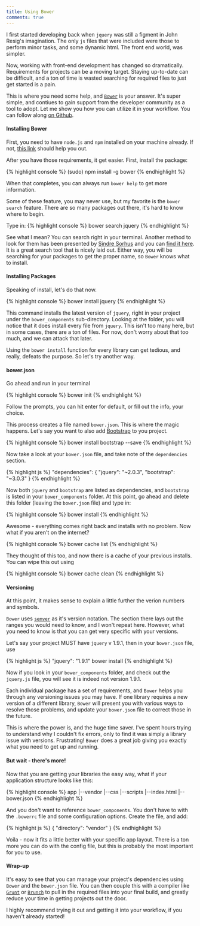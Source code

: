 ```yaml
---
title: Using Bower
comments: true
---
```

I first started developing back when `jquery` was still a figment in John Resig's imagination. The only `js` files that were included were those to perform minor tasks, and some dynamic html.  The front end world, was simpler.

Now, working with front-end development has changed so dramatically.  Requirements for projects can be a moving target.  Staying up-to-date can be difficult, and a ton of time is wasted searching for required files to just get started is a pain.

This is where you need some help, and [`Bower`](http://bower.io/) is your answer.  It's super simple, and contiues to gain support from the developer community as a tool to adopt. Let me show you how you can utilize it in your workflow. You can follow along [on Github](https://github.com/kellyjandrews/bower-demo).

#### Installing Bower
First, you need to have `node.js` and `npm` installed on your machine already.  If not, [this link](http://www.joyent.com/blog/installing-node-and-npm/) should help you out.

After you have those requirements, it get easier. First, install the package:

{% highlight console %}
(sudo) npm install -g bower
{% endhighlight %}

When that completes, you can always run `bower help` to get more information.

Some of these feature, you may never use, but my favorite is the `bower search` feature.  There are so many packages out there, it's hard to know where to begin.

Type in:
{% highlight console %}
bower search jquery
{% endhighlight %}


See what I mean? You can search right in your terminal. Another method to look for them has been presented by [Sindre Sorhus](https://github.com/sindresorhus) and you can [find it here](http://sindresorhus.com/bower-components/). It is a great search tool that is nicely laid out. Either way, you will be searching for your packages to get the proper name, so `Bower` knows what to install.

#### Installing Packages
Speaking of install, let's do that now.

{% highlight console %}
bower install jquery
{% endhighlight %}


This command installs the latest version of `jquery`, right in your project under the `bower_components` sub-directory. Looking at the folder, you will notice that it does install every file from `jquery`.  This isn't too many here, but in some cases, there are a ton of files. For now, don't worry about that too much, and we can attack that later.

Using the `bower install` function for every library can get tedious, and really, defeats the purpose. So let's try another way.

#### bower.json

Go ahead and run in your terminal

{% highlight console %}
bower init
{% endhighlight %}

Follow the prompts, you can hit enter for default, or fill out the info, your choice.

This process creates a file named `bower.json`.  This is where the magic happens. Let's say you want to also add [Bootstrap](http://getbootstrap.com/) to you project.

{% highlight console %}
bower install bootstrap --save
{% endhighlight %}

Now take a look at your `bower.json` file, and take note of the `dependencies` section.

{% highlight js %}
"dependencies": {
  "jquery": "~2.0.3",
  "bootstrap": "~3.0.3"
}
{% endhighlight %}

Now both `jquery` and `bootstrap` are listed as dependencies, and `bootstrap` is listed in your `bower_components` folder.  At this point, go ahead and delete this folder (leaving the `bower.json` file) and type in:

{% highlight console %}
bower install
{% endhighlight %}

Awesome - everything comes right back and installs with no problem. Now what if you aren't on the internet?

{% highlight console %}
bower cache list
{% endhighlight %}

They thought of this too, and now there is a cache of your previous installs.  You can wipe this out using

{% highlight console %}
bower cache clean
{% endhighlight %}

#### Versioning

At this point, it makes sense to explain a little further the verion numbers and symbols.  

`Bower` uses [`semver`](https://github.com/isaacs/node-semver/) as it's version notation. The section there lays out the ranges you would need to know, and I won't repeat here. However, what you need to know is that you can get very specific with your versions.

Let's say your project MUST have `jquery` v 1.9.1, then in your `bower.json` file, use

{% highlight js %}
"jquery": "1.9.1"
bower install
{% endhighlight %}

Now if you look in your `bower_components` folder, and check out the `jquery.js` file, you will see it is indeed not version 1.9.1.  

Each individual package has a set of requirements, and `Bower` helps you through any versioning issues you may have.  If one library requires a new version of a different library, `Bower` will present you with various ways to resolve those problems, and update your `bower.json` file to correct those in the future.

This is where the power is, and the huge time saver.  I've spent hours trying to understand why I couldn't fix errors, only to find it was simply a library issue with versions.  Frustrating!  `Bower` does a great job giving you exactly what you need to get up and running.

#### But wait - there's more!
Now that you are getting your libraries the easy way, what if your application structure looks like this:

{% highlight console %}
app
|--vendor
|--css
|--scripts
|--index.html
|--bower.json
{% endhighlight %}

And you don't want to reference `bower_components`.  You don't have to with the `.bowerrc` file and some configuration options. Create the file, and add:

{% highlight js %}
{
  "directory": "vendor"
}
{% endhighlight %}

Voila - now it fits a little better with your specific app layout.  There is a ton more you can do with the config file, but this is probably the most important for you to use.

#### Wrap-up
It's easy to see that you can manage your project's dependencies using `Bower` and the `bower.json` file.   You can then couple this with a compiler like [`Grunt`](http://gruntjs.com/) or [`Brunch`](http://brunch.io/) to pull in the required files into your final build, and greatly reduce your time in getting projects out the door.  

I highly recommend trying it out and getting it into your workflow, if you haven't already started!
